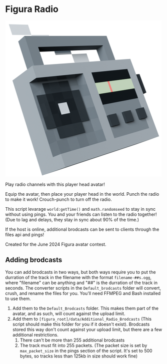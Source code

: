 # Figura Radio

![](avatar.png)

Play radio channels with this player head avatar! 

Equip the avatar, then place your player head in the world. Punch the radio to make it work! Crouch-punch to turn off the radio. 

<!-- TODO: Video demo -->

This script levarage `world:getTime()` and `math.randomseed` to stay in sync without using pings. You and your friends can listen to the radio together! (Due to lag and delays, they stay in sync about 90% of the time.)

If the host is online, additional brodcasts can be sent to clients through the files api and pings!

Created for the June 2024 Figura avatar contest. 

## Adding brodcasts

You can add brodcasts in two ways, but both ways require you to put the durration of the track in the filename with the format `filename-##s.ogg`, where "filename" can be anything and "##" is the durration of the track in seconds. The converter scripts in the `Default_brodcasts` folder will convert, crush, and rename the files for you. You'll need FFMPEG and Bash installed to use them. 

1. Add them to the `Default_Brodcasts` folder. This makes them part of the avatar, and as such, will count against the upload limit. 
2. Add them to `[figura_root]/data/Additional_Radio_Brodcasts` (This script should make this folder for you if it doesn't exist). Brodcasts stored this way don't count against your upload limit, but there are a few additional restrictions. 
    1. There can't be more than 255 additional brodcasts
    2. The track must fit into 255 packets. (The packet size is set by `max_packet_size` in the pings section of the script. It's set to 500 bytes, so tracks less than 125kb in size should work fine)